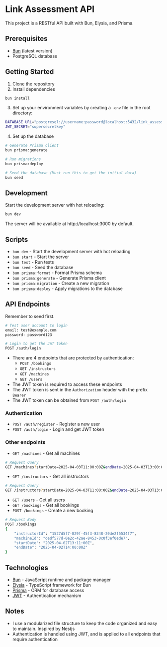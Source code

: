# Link Assessment API

This project is a RESTful API built with Bun, Elysia, and Prisma.

## Prerequisites

- [Bun](https://bun.sh/) (latest version)
- PostgreSQL database

## Getting Started

1. Clone the repository
2. Install dependencies

```bash
bun install
```

3. Set up your environment variables by creating a `.env` file in the root directory:

```bash
DATABASE_URL="postgresql://username:password@localhost:5432/link_assessment"
JWT_SECRET="supersecretkey"
```

4. Set up the database

```bash
# Generate Prisma client
bun prisma:generate

# Run migrations
bun prisma:deploy

# Seed the database (Must run this to get the initial data)
bun seed
```

## Development

Start the development server with hot reloading:

```bash
bun dev
```

The server will be available at http://localhost:3000 by default.

## Scripts

- `bun dev` - Start the development server with hot reloading
- `bun start` - Start the server
- `bun test` - Run tests
- `bun seed` - Seed the database
- `bun prisma:format` - Format Prisma schema
- `bun prisma:generate` - Generate Prisma client
- `bun prisma:migration` - Create a new migration
- `bun prisma:deploy` - Apply migrations to the database

## API Endpoints

Remember to seed first.

```bash
# Test user account to login
email: test@example.com
password: password123

# Login to get the JWT token
POST /auth/login
```

- There are 4 endpoints that are protected by authentication:
  - `POST /bookings`
  - `GET /instructors`
  - `GET /machines`
  - `GET /users`
- The JWT token is required to access these endpoints
- The JWT token is sent in the `Authorization` header with the prefix `Bearer `
- The JWT token can be obtained from `POST /auth/login`

### Authentication

- `POST /auth/register` - Register a new user
- `POST /auth/login` - Login and get JWT token

### Other endpoints

- `GET /machines` - Get all machines

```bash
# Request Query
GET /machines?startDate=2025-04-03T11:00:00Z&endDate=2025-04-03T13:00:00Z
```

- `GET /instructors` - Get all instructors

```bash
# Request Query
GET /instructors?startDate=2025-04-03T11:00:00Z&endDate=2025-04-03T13:00:00Z
```

- `GET /users` - Get all users
- `GET /bookings` - Get all bookings
- `POST /bookings` - Create a new booking

```bash
# Request Body
POST /bookings
{
    "instructorId": "1527d5f7-829f-45f3-8348-20de2f5534f7",
    "machineId": "dedf577d-0e2c-42ae-8453-0c0f3ef0ede7",
    "startDate": "2025-04-02T13:11:00Z",
    "endDate": "2025-04-02T14:00:00Z"
}
```

## Technologies

- [Bun](https://bun.sh/) - JavaScript runtime and package manager
- [Elysia](https://elysiajs.com/) - TypeScript framework for Bun
- [Prisma](https://www.prisma.io/) - ORM for database access
- [JWT](https://jwt.io/) - Authentication mechanism

## Notes

- I use a modularized file structure to keep the code organized and easy to maintain. Inspired by Nestjs
- Authentication is handled using JWT, and is applied to all endpoints that require authentication
